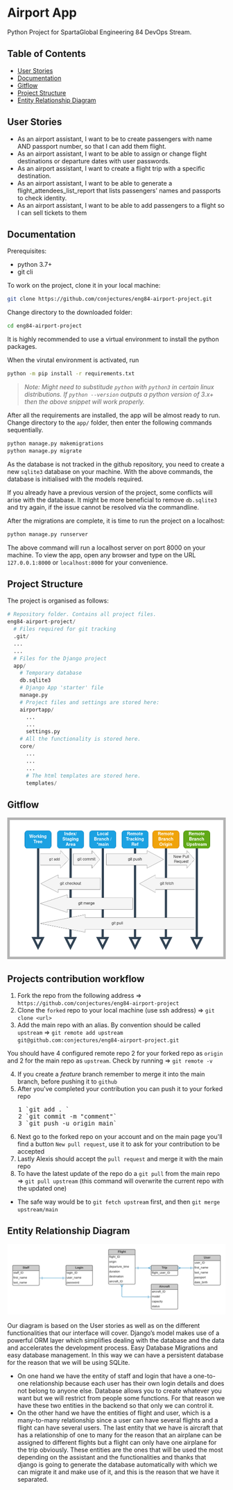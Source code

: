 # Airport App

Python Project for SpartaGlobal Engineering 84 DevOps Stream.

## Table of Contents

- [User Stories](#user-stories)
- [Documentation](#documentation)
- [Gitflow](#gitflow)
- [Project Structure](#project-structure)
- [Entity Relationship Diagram](#entity-relationship-diagram)

## User Stories

- As an airport assistant, I want to be to create passengers with name AND passport number, so that I can add them flight.
- As an airport assistant, I want to be able to assign or change flight destinations or departure dates with user passwords.
- As an airport assistant, I want to create a flight trip with a specific destination.
- As an airport assistant, I want to be able to generate a flight_attendees_list_report that lists passengers' names and passports to check identity.
- As an airport assistant, I want to be able to add passengers to a flight so I can sell tickets to them

## Documentation

Prerequisites:

- python 3.7+
- git cli

To work on the project, clone it in your local machine:

```bash
git clone https://github.com/conjectures/eng84-airport-project.git
```

Change directory to the downloaded folder:

```bash
cd eng84-airport-project
```

It is highly recommended to use a virtual environment to install the python packages.

When the virutal environment is activated, run

```bash
python -m pip install -r requirements.txt
```

> _Note: Might need to substitude `python` with `python3` in certain linux distributions. If `python --version` outputs a python version of 3.x+ then the above snippet will work properly._

After all the requirements are installed, the app will be almost ready to run. Change directory to the `app/` folder, then enter the following commands sequentially.

```bash
python manage.py makemigrations
python manage.py migrate
```

As the database is not tracked in the github repository, you need to create a new `sqlite3` database on your machine. With the above commands, the database is initialised with the models required.

If you already have a previous version of the project, some conflicts will arise with the database. It might be more beneficial to remove `db.sqlite3` and try again, if the issue cannot be resolved via the commandline.

After the migrations are complete, it is time to run the project on a localhost:

```bash
python manage.py runserver
```

The above command will run a localhost server on port 8000 on your machine. To view the app, open any browser and type on the URL `127.0.0.1:8000` or `localhost:8000` for your convenience.

## Project Structure

The project is organised as follows:

```python
# Repository folder. Contains all project files.
eng84-airport-project/
  # Files required for git tracking
  .git/
  ...
  ...
  # Files for the Django project
  app/
    # Temporary database
    db.sqlite3
    # Django App 'starter' file
    manage.py
    # Project files and settings are stored here:
    airportapp/
      ...
      ...
      settings.py
    # All the functionality is stored here.
    core/
      ...
      ...
      ...
      # The html templates are stored here.
      templates/
```

## Gitflow

![](./assets/GitFlow.png "Giflow")

## Projects contribution workflow

1. Fork the repo from the following address => `https://github.com/conjectures/eng84-airport-project`
2. Clone the `forked` repo to your local machine (use ssh address) => `git clone <url>`
3. Add the main repo with an alias. By convention should be called `upstream` =>
   `git remote add upstream git@github.com:conjectures/eng84-airport-project.git`

You should have 4 configured remote repo 2 for your forked repo as `origin` and 2 for the main repo as `upstream`. Check by running => `git remote -v`

4. If you create a *feature* branch remember to merge it into the main branch, before pushing it to `github`
5. After you've completed your contribution you can push it to your forked repo
<pre>
   1 `git add . `
   2 `git commit -m "comment"`
   3 `git push -u origin main`
</pre>
6. Next go to the forked repo on your account and on the main page you'll find a button `New pull request`, use it to ask for your contribution to be accepted
7. Lastly Alexis should accept the `pull request` and merge it with the main repo
8. To have the latest update of the repo do a `git pull` from the main repo =>
   `git pull upstream` (this command will overwrite the current repo with the updated one)

- The safe way would be to
  `git fetch upstream` first, and then
  `git merge upstream/main`

## Entity Relationship Diagram

![ERD](./assets/Airport_ERD.png)

Our diagram is based on the User stories as well as on the different functionalities that our interface will cover.
Django’s model makes use of a powerful ORM layer which simplifies dealing with the database and the data and accelerates the development process. Easy Database Migrations and easy database management. In this way we can have a persistent database for the reason that we will be using SQLite.
- On one hand we have the entity of staff and login that have a one-to-one relationship because each user has their own login details and does not belong to anyone else. Database allows you to create whatever you want but we will restrict from people some functions. For that reason we have these two entities in the backend so that only we can control it.
- On the other hand we have the entities of flight and user, which is a many-to-many relationship since a user can have several flights and a flight can have several users. The last entity that we have is aircraft that has a relationship of one to many for the reason that an airplane can be assigned to different flights but a flight can only have one airplane for the trip obviously. These entities are the ones that will be used the most depending on the assistant and the functionalities and thanks that django is going to generate the database automatically with which we can migrate it and make use of it, and this is the reason that we have it separated.
